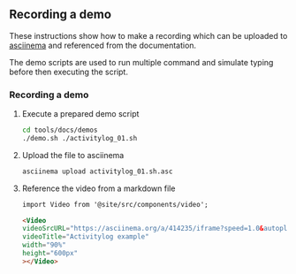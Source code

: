 
## Recording a demo

These instructions show how to make a recording which can be uploaded to [asciinema](https://asciinema.org/) and referenced from the documentation.

The demo scripts are used to run multiple command and simulate typing before then executing the script.

### Recording a demo

1. Execute a prepared demo script

    ```bash
    cd tools/docs/demos
    ./demo.sh ./activitylog_01.sh
    ```

2. Upload the file to asciinema

    ```bash
    asciinema upload activitylog_01.sh.asc
    ```

3. Reference the video from a markdown file

    ```markdown
    import Video from '@site/src/components/video';

    <Video
    videoSrcURL="https://asciinema.org/a/414235/iframe?speed=1.0&autoplay=false&size=small&rows=30"
    videoTitle="Activitylog example"
    width="90%"
    height="600px"
    ></Video>
    ```
